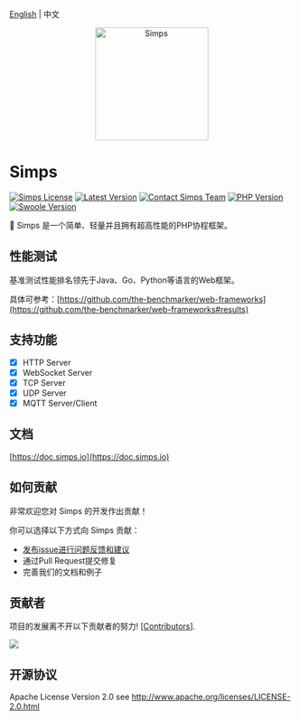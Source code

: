 [English](./README.md) | 中文

<p align="center">
    <a href="https://simps.io" target="_blank">
        <img src="https://cdn.jsdelivr.net/gh/sy-records/staticfile@master/images/simps.png" alt="Simps" height="200px" />
    </a>
</p>

# Simps

[![Simps License](https://poser.pugx.org/simple-swoole/simps/license)](LICENSE)
[![Latest Version](https://img.shields.io/packagist/v/simple-swoole/simps.svg)](https://packagist.org/packages/simple-swoole/simps)
[![Contact Simps Team](https://img.shields.io/badge/contact-@Simps%20Team-blue.svg)](mailto:team@simps.io)
[![PHP Version](https://img.shields.io/badge/php-%3E=7.1-brightgreen.svg)](https://www.php.net)
[![Swoole Version](https://img.shields.io/badge/swoole-%3E=4.4.0-brightgreen.svg)](https://github.com/swoole/swoole-src)

🚀 Simps 是一个简单、轻量并且拥有超高性能的PHP协程框架。

## 性能测试

基准测试性能排名领先于Java、Go、Python等语言的Web框架。

具体可参考：[https://github.com/the-benchmarker/web-frameworks](https://github.com/the-benchmarker/web-frameworks#results)

## 支持功能

* [x] HTTP Server
* [x] WebSocket Server
* [x] TCP Server
* [x] UDP Server
* [x] MQTT Server/Client

## 文档

[https://doc.simps.io](https://doc.simps.io)

## 如何贡献

非常欢迎您对 Simps 的开发作出贡献！

你可以选择以下方式向 Simps 贡献：

* [发布issue进行问题反馈和建议](https://github.com/simple-swoole/simps/issues)
* 通过Pull Request提交修复
* 完善我们的文档和例子

## 贡献者

项目的发展离不开以下贡献者的努力! [[Contributors](https://github.com/simple-swoole/simps/graphs/contributors)].

<a href="https://github.com/simple-swoole/simps/graphs/contributors"><img src="https://opencollective.com/simps/contributors.svg?width=890&button=false" /></a>

## 开源协议

Apache License Version 2.0 see http://www.apache.org/licenses/LICENSE-2.0.html